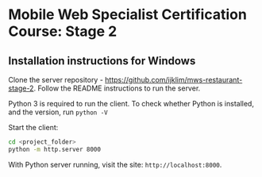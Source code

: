 # Mobile Web Specialist Certification Course: Stage 2

## Installation instructions for Windows

Clone the server repository - https://github.com/ijklim/mws-restaurant-stage-2. Follow the README instructions to run the server.

Python 3 is required to run the client. To check whether Python is installed, and the version, run `python -V`

Start the client:

```bash
cd <project_folder>
python -m http.server 8000
```

With Python server running, visit the site: `http://localhost:8000`.
